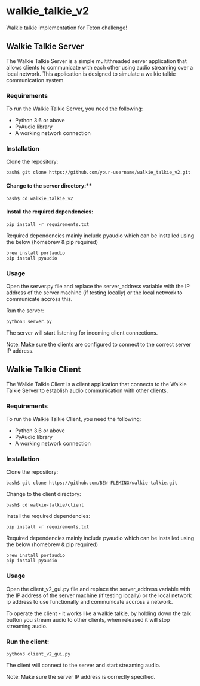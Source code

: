 # walkie_talkie_v2

Walkie talkie implementation for Teton challenge!


## Walkie Talkie Server


The Walkie Talkie Server is a simple multithreaded server application that allows clients to communicate with each other using audio streaming over a local network. This application is designed to simulate a walkie talkie communication system.


### Requirements

To run the Walkie Talkie Server, you need the following:

- Python 3.6 or above
- PyAudio library
- A working network connection


### Installation

Clone the repository:
```
bash$ git clone https://github.com/your-username/walkie_talkie_v2.git
```
#### Change to the server directory:**
```
bash$ cd walkie_talkie_v2
```
#### Install the required dependencies:
```
pip install -r requirements.txt
```
Required dependencies mainly include pyaudio which can be installed using the below (homebrew & pip required)
```
brew install portaudio
pip install pyaudio
```

### Usage

Open the server.py file and replace the server_address variable with the IP address of the server machine (if testing locally) or the local network to communicate accross this.

Run the server:
```
python3 server.py
```
The server will start listening for incoming client connections.

Note: Make sure the clients are configured to connect to the correct server IP address.


## Walkie Talkie Client

The Walkie Talkie Client is a client application that connects to the Walkie Talkie Server to establish audio communication with other clients.


### Requirements
To run the Walkie Talkie Client, you need the following:

- Python 3.6 or above
- PyAudio library
- A working network connection


### Installation

Clone the repository:
```
bash$ git clone https://github.com/BEN-FLEMING/walkie-talkie.git
```
Change to the client directory:
```
bash$ cd walkie-talkie/client
```
Install the required dependencies:
```
pip install -r requirements.txt
```
Required dependencies mainly include pyaudio which can be installed using the below (homebrew & pip required)
```
brew install portaudio
pip install pyaudio
```

### Usage

Open the client_v2_gui.py file and replace the server_address variable with the IP address of the server machine (if testing locally) or the local network ip address to use functionally and communicate accross a network.

To operate the client - it works like a walkie talkie, by holding down the talk button you stream audio to other clients, when released it will stop streaming audio.

### Run the client:
```
python3 client_v2_gui.py
```
The client will connect to the server and start streaming audio.

Note: Make sure the server IP address is correctly specified.

